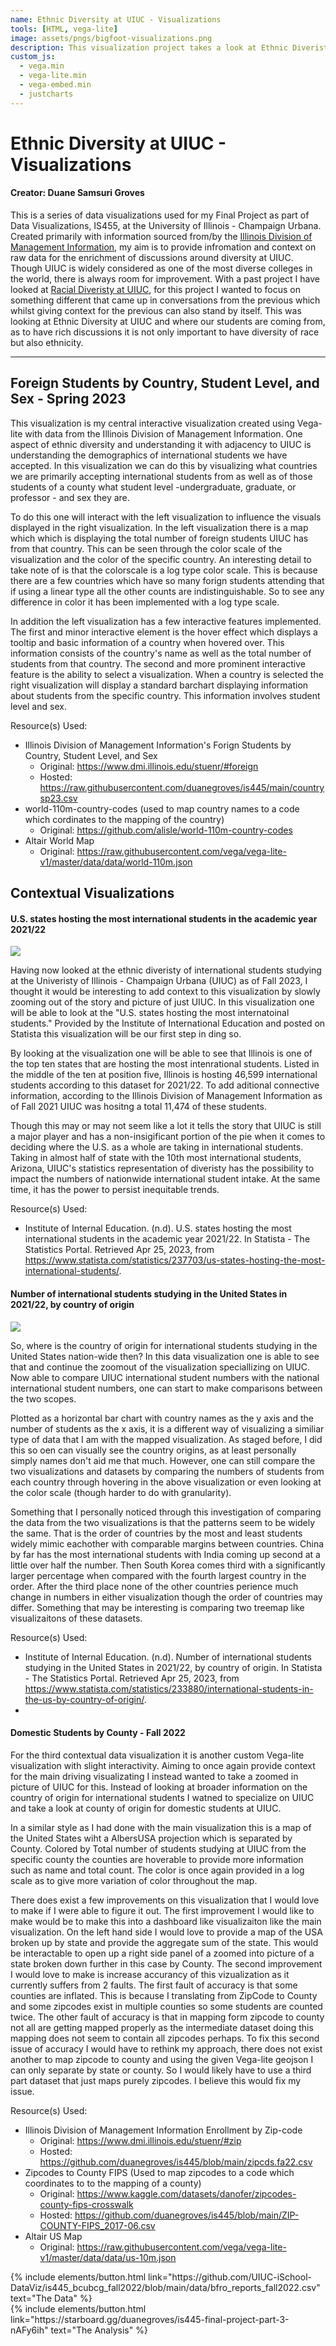 ```yaml
---
name: Ethnic Diversity at UIUC - Visualizations
tools: [HTML, vega-lite]
image: assets/pngs/bigfoot-visualizations.png
description: This visualization project takes a look at Ethnic Diveristy at UIUC. More specifically where students originate from primarily internationally, but also domestically for context.
custom_js:
  - vega.min
  - vega-lite.min
  - vega-embed.min
  - justcharts
---
```


# Ethnic Diversity at UIUC - Visualizations

#### Creator: Duane Samsuri Groves

This is a series of data visualizations used for my Final Project as part of Data Visualizations, IS455, at the University of Illinois - Champaign Urbana. Created primarily with information sourced from/by the [Illinois Division of Management Information](https://www.dmi.illinois.edu/stuenr/), my aim is to provide infromation and context on raw data for the enrichment of discussions around diversity at UIUC. Though UIUC is widely considered as one of the most diverse colleges in the world, there is always room for improvement. With a past project I have looked at [Racial Diveristy at UIUC](https://duanegroves.com/Racial-Diversity-at-UIUC/), for this project I wanted to focus on something different that came up in conversations from the previous which whilst giving context for the previous can also stand by itself. This was looking at Ethnic Diversity at UIUC and where our students are coming from, as to have rich discussions it is not only important to have diversity of race but also ethnicity.

---

## Foreign Students by Country, Student Level, and Sex - Spring 2023

<vegachart schema-url="{{ site.baseurl }}/assets/json/ethnic_diveristy_at_UIUC_main.json" style="width: 100%"></vegachart>

This visualization is my central interactive visualization created using Vega-lite with data from the Illinois Division of Management Information. One aspect of ethnic diversity and understanding it with adjacency to UIUC is understanding the demographics of international students we have accepted. In this visualization we can do this by visualizing what countries we are primarily accepting international students from as well as of those students of a county what student level -undergraduate, graduate, or professor - and sex they are.

To do this one will interact with the left visualization to influence the visuals displayed in the right visualization. In the left visualization there is a map which which is displaying the total number of foreign students UIUC has from that country. This can be seen through the color scale of the visualization and the color of the specific country. An interesting detail to take note of is that the colorscale is a log type color scale. This is because there are a few countries which have so many forign students attending that if using a linear type all the other counts are indistinguishable. So to see any difference in color it has been implemented with a log type scale.

In addition the left visualization has a few interactive features implemented. The first and minor interactive element is the hover effect which displays a tooltip and basic information of a country when hovered over. This information consists of the country's name as well as the total number of students from that country. The second and more prominent interactive feature is the ability to select a visualization. When a country is selected the right visualization will display a standard barchart displaying information about students from the specific country. This information involves student level and sex.

Resource(s) Used:

- Illinois Division of Management Information's Forign Students by Country, Student Level, and Sex
  - Original: https://www.dmi.illinois.edu/stuenr/#foreign
  - Hosted: https://raw.githubusercontent.com/duanegroves/is445/main/countrysp23.csv
- world-110m-country-codes (used to map country names to a code which cordinates to the mapping of the country)
  - Original: https://github.com/alisle/world-110m-country-codes
- Altair World Map
  - Original: https://raw.githubusercontent.com/vega/vega-lite-v1/master/data/data/world-110m.json

## Contextual Visualizations

#### U.S. states hosting the most international students in the academic year 2021/22

<img src="{{ site.baseurl }}/assets/pngs/U.S. states hosting the most international students in the academic year 2021:2022.png">

Having now looked at the ethnic diveristy of international students studying at the Univeristy of Illinois - Champaign Urbana (UIUC) as of Fall 2023, I thought it would be interesting to add context to this visualization by slowly zooming out of the story and picture of just UIUC. In this visualization one will be able to look at the "U.S. states hosting the most internatoinal students." Provided by the Institute of International Education and posted on Statista this visualization will be our first step in ding so.

By looking at the visualization one will be able to see that Illinois is one of the top ten states that are hosting the most intenrational students. Listed in the middle of the ten at position five, Illinois is hosting 46,599 international students according to this dataset for 2021/22. To add aditional connective information, according to the Illinois Division of Management Information as of Fall 2021 UIUC was hositng a total 11,474 of these students.

Though this may or may not seem like a lot it tells the story that UIUC is still a major player and has a non-insigificant portion of the pie when it comes to deciding where the U.S. as a whole are taking in international students. Taking in almost half of state with the 10th most international students, Arizona, UIUC's statistics representation of diveristy has the possibility to impact the numbers of nationwide international student intake. At the same time, it has the power to persist inequitable trends.

Resource(s) Used:

- Institute of Internal Education. (n.d). U.S. states hosting the most international students in the academic year 2021/22. In Statista - The Statistics Portal. Retrieved Apr 25, 2023, from https://www.statista.com/statistics/237703/us-states-hosting-the-most-international-students/.

#### Number of international students studying in the United States in 2021/22, by country of origin

<img src="{{ site.baseurl }}/assets/pngs/International students in the U.S. by country of origin 2021:22.png">

So, where is the country of origin for international students studying in the United States nation-wide then? In this data visualization one is able to see that and continue the zoomout of the visualization speciallizing on UIUC. Now able to compare UIUC international student numbers with the national international student numbers, one can start to make comparisons between the two scopes.

Plotted as a horizontal bar chart with country names as the y axis and the number of students as the x axis, it is a different way of visualizing a similiar type of data that I am with the mapped visualization. As staged before, I did this so oen can visually see the country origins, as at least personally simply names don't aid me that much. However, one can still compare the two visualizations and datasets by comparing the numbers of students from each country through hovering in the above visualization or even looking at the color scale (though harder to do with granularity).

Something that I personally noticed through this investigation of comparing the data from the two visualizations is that the patterns seem to be widely the same. That is the order of countries by the most and least students widely mimic eachother with comparable margins between countries. China by far has the most international students with India coming up second at a little over half the number. Then South Korea comes third with a significantly larger percentage when compared with the fourth largest country in the order. After the third place none of the other countries perience much change in numbers in either visualization though the order of countries may differ. Something that may be interesting is comparing two treemap like visualizaitons of these datasets.

Resource(s) Used:

- Institute of Internal Education. (n.d). Number of international students studying in the United States in 2021/22, by country of origin. In Statista - The Statistics Portal. Retrieved Apr 25, 2023, from https://www.statista.com/statistics/233880/international-students-in-the-us-by-country-of-origin/.
-

#### Domestic Students by County - Fall 2022

<vegachart schema-url="{{ site.baseurl }}/assets/json/ethnic_diveristy_at_UIUC_context1.json" style="width: 100%"></vegachart>

For the third contextual data visualization it is another custom Vega-lite visualization with slight interactivity. Aiming to once again provide context for the main driving visualizating I instead wanted to take a zoomed in picture of UIUC for this. Instead of looking at broader information on the country of origin for international students I watned to specialize on UIUC and take a look at county of origin for domestic students at UIUC.

In a similar style as I had done with the main visualization this is a map of the United States wiht a AlbersUSA projection which is separated by County. Colored by Total number of students studying at UIUC from the specific county the counties are hoverable to provide more information such as name and total count. The color is once again provided in a log scale as to give more variation of color throughout the map.

There does exist a few improvements on this visualization that I would love to make if I were able to figure it out. The first improvement I would like to make would be to make this into a dashboard like visualizaiton like the main visualization. On the left hand side I would love to provide a map of the USA broken up by state and provide the aggregate sum of the state. This would be interactable to open up a right side panel of a zoomed into picture of a state broken down further in this case by County. The second improvement I would love to make is increase accurancy of this vizualization as it currently suffers from 2 faults. The first fault of accuracy is that some counties are inflated. This is because I translating from ZipCode to County and some zipcodes exist in multiple counties so some students are counted twice. The other fault of accuracy is that in mapping form zipcode to county not all are getting mapped properly as the intermediate dataset doing this mapping does not seem to contain all zipcodes perhaps. To fix this second issue of accuracy I would have to rethink my approach, there does not exist another to map zipcode to county and using the given Vega-lite geojson I can only separate by state or county. So I would likely have to use a third part dataset that just maps purely zipcodes. I believe this would fix my issue.

Resource(s) Used:

- Illinois Division of Management Information Enrollment by Zip-code
  - Original: https://www.dmi.illinois.edu/stuenr/#zip
  - Hosted: https://github.com/duanegroves/is445/blob/main/zipcds.fa22.csv
- Zipcodes to County FIPS (Used to map zipcodes to a code which coordinates to to the mapping of a county)
  - Original: https://www.kaggle.com/datasets/danofer/zipcodes-county-fips-crosswalk
  - Hosted: https://github.com/duanegroves/is445/blob/main/ZIP-COUNTY-FIPS_2017-06.csv
- Altair US Map
  - Original: https://raw.githubusercontent.com/vega/vega-lite-v1/master/data/data/us-10m.json

<div class="left">
{% include elements/button.html link="https://github.com/UIUC-iSchool-DataViz/is445_bcubcg_fall2022/blob/main/data/bfro_reports_fall2022.csv" text="The Data" %}
</div>

<div class="right">
{% include elements/button.html link="https://starboard.gg/duanegroves/is445-final-project-part-3-nAFy6ih" text="The Analysis" %}
</div>
